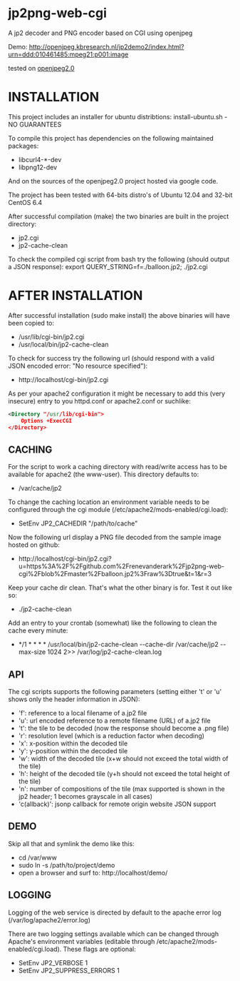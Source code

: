 jp2png-web-cgi
==============

A jp2 decoder and PNG encoder based on CGI using openjpeg

Demo:
http://openjpeg.kbresearch.nl/jp2demo2/index.html?urn=ddd:010461485:mpeg21:p001:image

tested on [openjpeg2.0](http://code.google.com/p/openjpeg/downloads/detail?name=openjpeg-2.0.0.tar.gz&can=2&q=)


INSTALLATION
============

This project includes an installer for ubuntu distribtions: install-ubuntu.sh - NO GUARANTEES

To compile this project has dependencies on the following maintained packages:
- libcurl4-*-dev
- libpng12-dev

And on the sources of the openjpeg2.0 project hosted via google code.

The project has been tested with 64-bits distro's of Ubuntu 12.04 and 32-bit CentOS 6.4


After successful compilation (make) the two binaries are built in the project directory:
- jp2.cgi
- jp2-cache-clean

To check the compiled cgi script from bash try the following (should output a JSON response):
export QUERY_STRING=f=./balloon.jp2; ./jp2.cgi

AFTER INSTALLATION
==================

After successful installation (sudo make install) the above binaries will have been copied to:
- /usr/lib/cgi-bin/jp2.cgi
- /usr/local/bin/jp2-cache-clean

To check for success try the following url (should respond with a valid JSON encoded error: "No resource specified"):
- http://localhost/cgi-bin/jp2.cgi
 
As per your apache2 configuration it might be necessary to add this (very insecure) entry to you httpd.conf or apache2.conf or suchlike:

```xml
<Directory "/usr/lib/cgi-bin">
    Options +ExecCGI
</Directory>
```



CACHING
-------

For the script to work a caching directory with read/write access has to be available for apache2 (the www-user). This directory defaults to:
- /var/cache/jp2

To change the caching location an environment variable needs to be configured through the cgi module (/etc/apache2/mods-enabled/cgi.load):
- SetEnv JP2_CACHEDIR "/path/to/cache"

Now the following url display a PNG file decoded from the sample image hosted on github:
- http://localhost/cgi-bin/jp2.cgi?u=https%3A%2F%2Fgithub.com%2Frenevanderark%2Fjp2png-web-cgi%2Fblob%2Fmaster%2Fballoon.jp2%3Fraw%3Dtrue&t=1&r=3

Keep your cache dir clean. That's what the other binary is for. Test it out like so:
- ./jp2-cache-clean

Add an entry to your crontab (somewhat) like the following to clean the cache every minute:
- */1 * * * * /usr/local/bin/jp2-cache-clean --cache-dir /var/cache/jp2 --max-size 1024 2>> /var/log/jp2-cache-clean.log


API
---
The cgi scripts supports the following parameters (setting either 't' or 'u' shows only the header information in JSON):
- 'f': reference to a local filename of a.jp2 file
- 'u': url encoded reference to a remote filename (URL) of a.jp2 file
- 't': the tile to be decoded (now the response should become a .png file)
- 'r': resolution level (which is a reduction factor when decoding)
- 'x': x-position within the decoded tile
- 'y': y-position within the decoded tile
- 'w': width of the decoded tile (x+w should not exceed the total width of the tile)
- 'h': height of the decoded tile (y+h should not exceed the total height of the tile)
- 'n': number of compositions of the tile (max supported is shown in the jp2 header; 1 becomes grayscale in all cases)
- 'c(allback)': jsonp callback for remote origin website JSON support

DEMO
----
Skip all that and symlink the demo like this:
- cd /var/www
- sudo ln -s /path/to/project/demo
- open a browser and surf to: http://localhost/demo/


LOGGING
-------
Logging of the web service is directed by default to the apache error log (/var/log/apache2/error.log)

There are two logging settings available which can be changed through Apache's environment variables (editable through /etc/apache2/mods-enabled/cgi.load). These flags are optional:
- SetEnv JP2_VERBOSE 1
- SetEnv JP2_SUPPRESS_ERRORS 1


